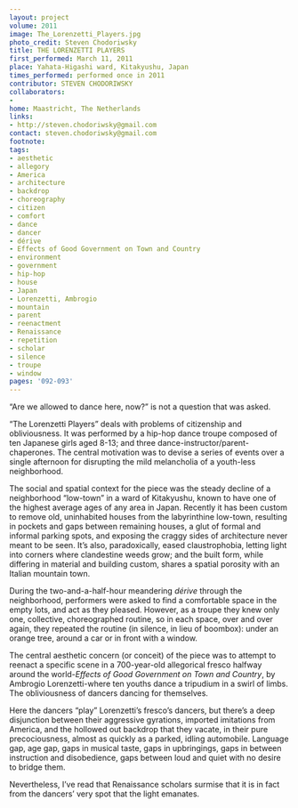 ```yaml
---
layout: project
volume: 2011
image: The_Lorenzetti_Players.jpg
photo_credit: Steven Chodoriwsky
title: THE LORENZETTI PLAYERS
first_performed: March 11, 2011
place: Yahata-Higashi ward, Kitakyushu, Japan
times_performed: performed once in 2011
contributor: STEVEN CHODORIWSKY
collaborators:
-
home: Maastricht, The Netherlands
links:
- http://steven.chodoriwsky@gmail.com
contact: steven.chodoriwsky@gmail.com
footnote:
tags:
- aesthetic
- allegory
- America
- architecture
- backdrop
- choreography
- citizen
- comfort
- dance
- dancer
- dérive
- Effects of Good Government on Town and Country
- environment
- government
- hip-hop
- house
- Japan
- Lorenzetti, Ambrogio
- mountain
- parent
- reenactment
- Renaissance
- repetition
- scholar
- silence
- troupe
- window
pages: '092-093'
---
```


“Are we allowed to dance here, now?” is not a question that was asked.

“The Lorenzetti Players” deals with problems of citizenship and obliviousness. It was performed by a hip-hop dance troupe composed of ten Japanese girls aged 8-13; and three dance-instructor/parent-chaperones. The central motivation was to devise a series of events over a single afternoon for disrupting the mild melancholia of a youth-less neighborhood.

The social and spatial context for the piece was the steady decline of a neighborhood “low-town” in a ward of Kitakyushu, known to have one of the highest average ages of any area in Japan. Recently it has been custom to remove old, uninhabited houses from the labyrinthine low-town, resulting in pockets and gaps between remaining houses, a glut of formal and informal parking spots, and exposing the craggy sides of architecture never meant to be seen. It’s also, paradoxically, eased claustrophobia, letting light into corners where clandestine weeds grow; and the built form, while differing in material and building custom, shares a spatial porosity with an Italian mountain town.

During the two-and-a-half-hour meandering _dérive_ through the neighborhood, performers were asked to find a comfortable space in the empty lots, and act as they pleased. However, as a troupe they knew only one, collective, choreographed routine, so in each space, over and over again, they repeated the routine (in silence, in lieu of boombox): under an orange tree, around a car or in front with a window.

The central aesthetic concern (or conceit) of the piece was to attempt to reenact a specific scene in a 700-year-old allegorical fresco halfway around the world-_Effects of Good Government on Town and Country_, by Ambrogio Lorenzetti-where ten youths dance a tripudium in a swirl of limbs. The obliviousness of dancers dancing for themselves.

Here the dancers “play” Lorenzetti’s fresco’s dancers, but there’s a deep disjunction between their aggressive gyrations, imported imitations from America, and the hollowed out backdrop that they vacate, in their pure precociousness, almost as quickly as a parked, idling automobile. Language gap, age gap, gaps in musical taste, gaps in upbringings, gaps in between instruction and disobedience, gaps between loud and quiet with no desire to bridge them.

Nevertheless, I’ve read that Renaissance scholars surmise that it is in fact from the dancers’ very spot that the light emanates.
